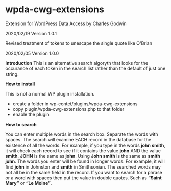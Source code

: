 # wpda-cwg-extensions
Extension for WordPress Data Access by Charles Godwin

2020/02/19 Version 1.0.1

Revised treatment of tokens to unescape the single quote like O'Brian

2020/02/05 Version 1.0.0

__Introduction__
This is an alternative search algoryth that looks for the occurance of each token in the search list rather than the default of just one string. 

__How to install__

This is not a normal WP plugin installation.

* create a folder in wp-contet/plugins/wpda-cwg-extensions
* copy plugin/wpda-cwg-extensions.php to that folder
* enable the plugin

__How to search__

You can enter multiple words in the search box. Separate the words with spaces. The search will examine EACH record in the database for the existence of all the words. For example, if you type in the words __john__ __smith__, it will check each record to see if it contains the value __john__ AND the value __smith__. __JOHN__ is the same as __john__. Using __John smith__ is the same as __smith john__. The words you enter will be found in longer words. For example, it will find __john__ in Johnston and __smith__ in Smithsonian. The searched words may not all be in the same field in the record. If you want to search for a phrase or a word with spaces then put the value in double quotes. Such as __“Saint Mary”__ 
or __“Le Moine”__.
